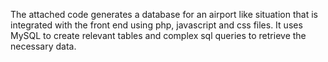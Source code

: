 The attached code generates a database for an airport like situation that is integrated with the front end using php, javascript and css files. It uses MySQL to create relevant tables and complex sql queries to retrieve the necessary data.
